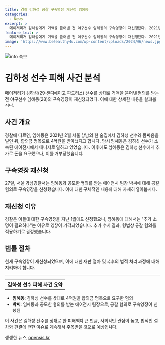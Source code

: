 ```yaml
---
title: 경찰 김하성 공갈 구속영장 재신청 임혜동
categories:
  - News
excerpt: >
  메이저리거 김하성에게 거액을 뜯어낸 전 야구선수 임혜동의 구속영장이 재신청됐다. 2021년 2월, 임씨는 김씨와 몸싸움을 벌인 뒤 협박해 4억원을 받아냈으며, 추가로 돈을 요구했지만 거부당했다. 경찰은 이를 공갈 혐의로 조사 중이며, 이전의 구속영장은 추가 소명 필요로 기각됐으나 현재는 형법상 공갈 혐의를 적용 중이다. (150자)
feature_text: >
  메이저리거 김하성에게 거액을 뜯어낸 전 야구선수 임혜동의 구속영장이 재신청됐다. 2021년 2월, 임씨는 김씨와 몸싸움을 벌인 뒤 협박해 4억원을 받아냈으며, 추가로 돈을 요구했지만 거부당했다. 경찰은 이를 공갈 혐의로 조사 중이며, 이전의 구속영장은 추가 소명 필요로 기각됐으나 현재는 형법상 공갈 혐의를 적용 중이다. (150자)
image: 'https://www.behealthy4u.com/wp-content/uploads/2024/06/news.jpg'
---
```


<p><img src="https://www.behealthy4u.com/wp-content/uploads/2024/06/news.jpg" alt="info 속보" /></p>

<h1>김하성 선수 피해 사건 분석</h1>

<p data-ke-size="size16">메이저리거 김하성(29·샌디에이고 파드리스) 선수를 상대로 거액을 뜯어낸 혐의를 받는 전 야구선수 임혜동(28)의 구속영장이 재신청되었다. 이에 대한 상세한 내용을 살펴봅시다.</p>

<h2 data-ke-size="size26">사건 개요</h2>

<p data-ke-size="size16">경찰에 따르면, 임혜동은 2021년 2월 서울 강남의 한 술집에서 김하성 선수와 몸싸움을 벌인 뒤, 합의금 명목으로 4억원을 받아냈다고 합니다. 당시 임혜동은 김하성 선수가 소속된 에이전시에서 매니저로 일하고 있었습니다. 이후에도 임혜동은 김하성 선수에게 추가로 돈을 요구했으나, 이를 거부당했습니다.</p>

<h2 data-ke-size="size26">구속영장 재신청</h2>

<p data-ke-size="size16">27일, 서울 강남경찰서는 임혜동과 공모한 혐의를 받는 에이전시 팀장 박씨에 대해 공갈 혐의로 구속영장을 신청했습니다. 이에 대한 구체적인 내용에 대해 자세히 알아봅시다.</p>

<h2 data-ke-size="size26">재신청 이유</h2>

<p data-ke-size="size16">경찰은 이들에 대한 구속영장을 지난 1월에도 신청했으나, 임혜동에 대해서는 "추가 소명이 필요하다"는 이유로 영장이 기각되었습니다. 추가 수사 결과, 형법상 공갈 혐의를 적용하기로 결정했습니다.</p>

<h2 data-ke-size="size26">법률 절차</h2>

<p data-ke-size="size16">현재 구속영장이 재신청되었으며, 이에 대한 재판 절차 및 추후의 법적 처리 과정에 대해 지켜봐야 합니다.</p>

<hr>

<table style="width: 100%;">
<tbody>
<tr>
<td style="text-align: center; height: 17px;"><b>김하성 선수 피해 사건 요약</b></td>
</tr>
</tbody>
</table>

<ul>
<li><b>임혜동</b>: 김하성 선수를 상대로 4억원을 합의금 명목으로 요구한 혐의</li>
<li><b>박씨</b>: 임혜동과 공모한 혐의를 받는 에이전시 팀장으로, 공갈 혐의로 구속영장이 신청됨</li>
</ul>

<p data-ke-size="size16">이 사건은 김하성 선수를 상대로 한 피해액이 큰 만큼, 사회적인 관심이 높고, 법적인 절차와 판결에 관한 이슈로 계속해서 주목받을 것으로 예상됩니다.</p>
생생한 뉴스, <a href="https://opensis.kr" rel="dofollow">opensis.kr</a>


